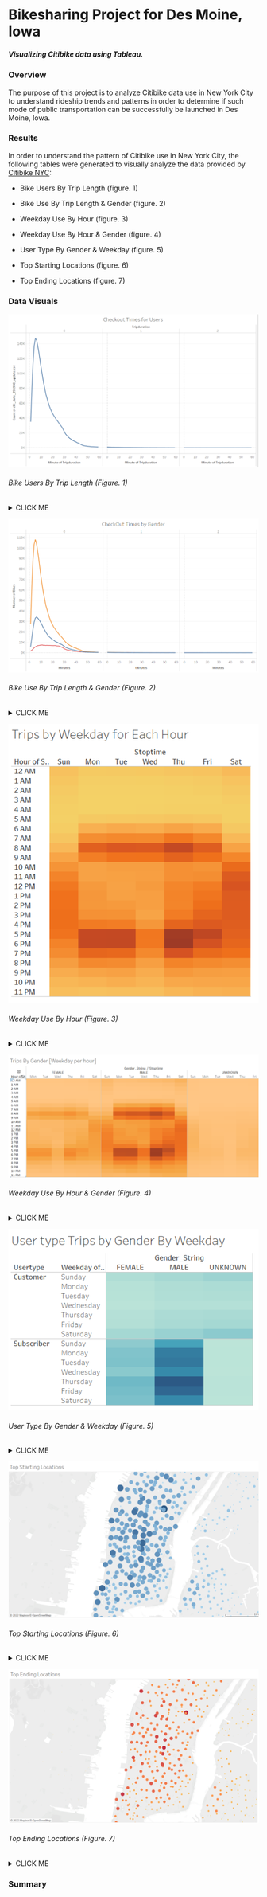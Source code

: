 # Bikesharing Project for Des Moine, Iowa
##### Visualizing Citibike data using Tableau.
### Overview
The purpose of this project is to analyze Citibike data use in New York City to understand rideship trends and patterns in order to determine if such mode of public transportation can be successfully be launched in Des Moine, Iowa.

### Results
In order to understand the pattern of Citibike use in New York City, the following tables were generated to visually analyze the data provided by [Citibike NYC](https://ride.citibikenyc.com/system-data):

* Bike Users By Trip Length (figure. 1)

* Bike Use By Trip Length & Gender (figure. 2)

* Weekday Use By Hour (figure. 3)

* Weekday Use By Hour & Gender (figure. 4)

* User Type By Gender & Weekday (figure. 5)

* Top Starting Locations (figure. 6)

* Top Ending Locations (figure. 7)




### Data Visuals
![Bike Users By Trip Length](https://github.com/jwhberrios/Bikesharing/blob/main/Resources/Checkout_User.png?raw=true)
###### Bike Users By Trip Length (Figure. 1)
<details><summary>CLICK ME</summary>
<p>

#### Within the first hour of the ride, most rides (just under 150,000) are under 20 minutes long. The use of bikes dramatically decreases as the duration of the ride extends towards 1 hour. Few riders are using the bike for longer than 1 hour.

</p>
</details>
  


![Bike Use By Trip Length & Gender](https://github.com/jwhberrios/Bikesharing/blob/main/Resources/Checkout_gender.png?raw=true)
###### Bike Use By Trip Length & Gender (Figure. 2)
<details><summary>CLICK ME</summary>
<p>

#### Just under 110,000 riders are self reported male. Followed by about 35,000 riders are self reported female. The remaining approximate 8,000 riders did not identify their gender.

</p>
</details>


![Weekday Use By Hour](https://github.com/jwhberrios/Bikesharing/blob/main/Resources/Trips_per_hour_weekday.png?raw=true)
###### Weekday Use By Hour (Figure. 3)
<details><summary>CLICK ME</summary>
<p>

#### During the weekday, between 7-9am (morning rush hour) and 5-7pm (evening rush hour) is when bike use is at its highest. Out of the weekdays, Thursday has the highest bike use in those respective time slots.

</p>
</details>


![Weekday Use By Hour & Gender](https://github.com/jwhberrios/Bikesharing/blob/main/Resources/Trips_gender.png?raw=true)
###### Weekday Use By Hour & Gender (Figure. 4)
<details><summary>CLICK ME</summary>
<p>

#### In the previous reported bike use, it is evident that males are the primary riders compard to females and the unknown group.
  
</p>
</details>



![User Type by Gender & Weekday](https://github.com/jwhberrios/Bikesharing/blob/main/Resources/Trips_gender_weekday.png?raw=true)
###### User Type By Gender & Weekday (Figure. 5)
<details><summary>CLICK ME</summary>
<p>

#### Majority of the riders throughout the week are males with a subscription, followed by female riders who are subscribers, and unknown riders are the least. There are more subscribed riders than one time use riders using Citibikes across all gender groups.
  
</p>
</details>



![Top Starting Locations](https://github.com/jwhberrios/Bikesharing/blob/main/Resources/Top_starting_locations.png?raw=true)
###### Top Starting Locations (Figure. 6)
<details><summary>CLICK ME</summary>
<p>

#### Midtown and West Side are popular tourist spots to start ride.
  
</p>
</details>



![Top Ending Locations](https://github.com/jwhberrios/Bikesharing/blob/main/Resources/Top_ending_locations.png?raw=true)
###### Top Ending Locations (Figure. 7)
<details><summary>CLICK ME</summary>
<p>

#### Rides conclude in the same location as starting points.
  
</p>
</details>


### Summary
